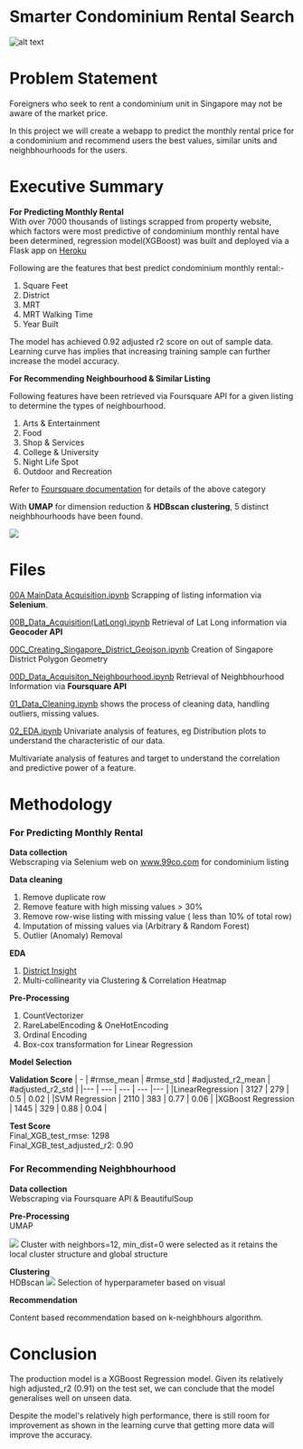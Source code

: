 #  Smarter Condominium Rental Search
![alt text](https://www.ura.gov.sg/-/media/Corporate/Planning/Master-Plan/Housing/Housing_3.jpg?h=400&la=en&w=640)

# Problem Statement
Foreigners who seek to rent a condominium unit in Singapore may not be aware of the market price.

In this project we will create a webapp to predict the monthly rental price for a condominium and recommend users the best values, similar units and neighbhourhoods for the users.

# Executive Summary

**For Predicting Monthly Rental**
<br>With over 7000 thousands of listings scrapped from property website,  which factors were most predictive of condominium monthly rental have been determined, regression model(XGBoost) was built and deployed via a Flask app on [Heroku](https://smartercondosearch.herokuapp.com/predict)

Following are the features that best predict condominium monthly rental:-

1. Square Feet
2. District
3. MRT
4. MRT Walking Time
5. Year Built

The model has achieved 0.92 adjusted r2 score on out of sample data. Learning curve has implies that increasing training sample can further increase the model accuracy.


**For Recommending Neighbourhood & Similar Listing**

Following features have been retrieved via Foursquare API for a given listing to determine the types of neighbourhood.

1. Arts & Entertainment
2. Food
3. Shop & Services
4. College & University
5. Night Life Spot
6. Outdoor and Recreation

Refer to [Foursquare documentation](https://developer.foursquare.com/docs/build-with-foursquare/categories/) for details of the above category

With **UMAP** for dimension reduction & **HDBscan clustering**, 5 distinct neighbhourhoods have been found.


<img src="https://github.com/Joseph-Gan/SingaporeCondoRental/blob/main/Picture/cluster.png/color=white">


# Files

[00A MainData Acquisition.ipynb](00A_MainData_Acquisition.ipynb)
Scrapping of listing information via **Selenium**.

[00B_Data_Acquisition(LatLong).ipynb](00B_Data_Acquisition(LatLong).ipynb)
Retrieval of Lat Long information via **Geocoder API**

[00C_Creating_Singapore_District_Geojson.ipynb](00C_Creating_Singapore_District_Geojson.ipynb)
Creation of Singapore District Polygon Geometry

[00D_Data_Acquisiton_Neighbourhood.ipynb](00D_Data_Acquisiton_Neighbourhood.ipynb)
Retrieval of Neighbhourhood Information via **Foursquare API**

[01_Data_Cleaning.ipynb](01_Data_Cleaning.ipynb)
shows the process of cleaning data, handling outliers, missing values.

[02_EDA.ipynb](02_EDA.ipynb)
Univariate analysis of features, eg Distribution plots to understand the characteristic of our data.

Multivariate analysis of features and target to understand the correlation and predictive power of a feature.

# Methodology

### For Predicting Monthly Rental
**Data collection**
<br> Webscraping via Selenium web on www.99co.com for condominium listing

**Data cleaning**
1. Remove duplicate row
2. Remove feature with high missing values > 30%
3. Remove row-wise listing with missing value ( less than 10% of total row)
4. Imputation of missing values via (Arbitrary & Random Forest)
5. Outlier (Anomaly) Removal

**EDA**
1. [District Insight](https://github.com/Joseph-Gan/SingaporeCondoRental/blob/main/Picture/Analysis_map.html)
2. Multi-collinearity via Clustering & Correlation Heatmap

**Pre-Processing**
1. CountVectorizer
2. RareLabelEncoding & OneHotEncoding
3. Ordinal Encoding
4. Box-cox transformation  for Linear Regression

**Model Selection**

**Validation Score**
| - | #rmse_mean | #rmse_std | #adjusted_r2_mean | #adjusted_r2_std |
|--- | --- | --- | --- |--- |
|LinearRegression | 3127 | 279 | 0.5 | 0.02 |
|SVM Regression | 2110 | 383 | 0.77 | 0.06 |
|XGBoost Regression | 1445 | 329 | 0.88 | 0.04 |

**Test Score**
<br>Final_XGB_test_rmse: 1298
<br>Final_XGB_test_adjusted_r2: 0.90

### For Recommending Neighbhourhood
**Data collection**
<br> Webscraping via Foursquare API & BeautifulSoup

 **Pre-Processing**
 <br>UMAP

<img src="https://github.com/Joseph-Gan/SingaporeCondoRental/blob/main/Picture/UMAP.png" style="background-color:#FFFFFF">
Cluster with neighbors=12, min_dist=0 were selected as it retains the local cluster structure and global structure

 **Clustering**
 <br>HDBscan
<img src="https://github.com/Joseph-Gan/SingaporeCondoRental/blob/main/Picture/HDBscan.png" style="background-color:#FFFFFF">
Selection of hyperparameter based on visual


 **Recommendation**

 Content based recommendation based on k-neighbhours algorithm.

# Conclusion
The production model is a XGBoost Regression model. Given its relatively high adjusted_r2 (0.91) on the test set, we can conclude that the model generalises well on unseen data.


Despite the model's relatively high performance, there is still room for improvement as shown in the learning curve that getting more data will improve the accuracy.
